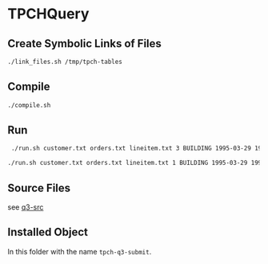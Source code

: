 # TPCHQuery

## Create Symbolic Links of Files

```bash
./link_files.sh /tmp/tpch-tables 
```

## Compile 

```bash
./compile.sh
```

## Run

```bash
 ./run.sh customer.txt orders.txt lineitem.txt 3 BUILDING 1995-03-29 1995-03-27 5 BUILDING 1995-02-29 1995-04-27 10 BUILDING 1995-03-28 1995-04-27 2
```

```bash
./run.sh customer.txt orders.txt lineitem.txt 1 BUILDING 1995-03-29 1995-03-27 5
```

## Source Files

see [q3-src](q3-src)

## Installed Object

In this folder with the name `tpch-q3-submit`. 
